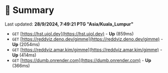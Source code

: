 # 📖 Summary
Last updated: **28/9/2024, 7:49:21 PTG "Asia/Kuala_Lumpur"**

- `GET` [https://hst.ujol.dev](https://hst.ujol.dev) - **Up** (859ms)
- `GET` [https://reddviz.deno.dev/gimme](https://reddviz.deno.dev/gimme) - **Up** (2054ms)
- `GET` [https://reddviz.amar.kim/gimme](https://reddviz.amar.kim/gimme) - **Up** (414ms)
- `GET` [https://dumb.onrender.com](https://dumb.onrender.com) - **Up** (366ms)
